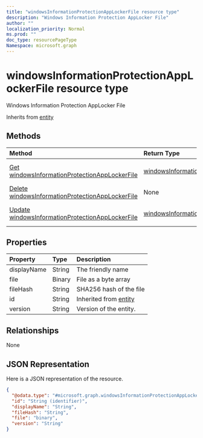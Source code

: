 ```yaml
---
title: "windowsInformationProtectionAppLockerFile resource type"
description: "Windows Information Protection AppLocker File"
author: ""
localization_priority: Normal
ms.prod: ""
doc_type: resourcePageType
Namespace: microsoft.graph
---
```



# windowsInformationProtectionAppLockerFile resource type

Windows Information Protection AppLocker File


Inherits from [entity](../resources/entity.md)

## Methods
|Method|Return Type|Description|
|:---|:---|:---|
|[Get windowsInformationProtectionAppLockerFile](../api/windowsinformationprotectionapplockerfile-get.md)|[windowsInformationProtectionAppLockerFile](../resources/windowsInformationProtectionAppLockerFile.md)|Read properties and relationships of the [windowsInformationProtectionAppLockerFile](../resources/windowsinformationprotectionapplockerfile.md) object.|
|[Delete windowsInformationProtectionAppLockerFile](../api/windowsinformationprotectionapplockerfile-delete.md)|None|Deletes a [windowsInformationProtectionAppLockerFile](../resources/windowsinformationprotectionapplockerfile.md).|
|[Update windowsInformationProtectionAppLockerFile](../api/windowsinformationprotectionapplockerfile-update.md)|[windowsInformationProtectionAppLockerFile](../resources/windowsInformationProtectionAppLockerFile.md)|Update the properties of a [windowsInformationProtectionAppLockerFile](../resources/windowsinformationprotectionapplockerfile.md) object.|

## Properties
|Property|Type|Description|
|:---|:---|:---|
|displayName|String|The friendly name|
|file|Binary|File as a byte array|
|fileHash|String|SHA256 hash of the file|
|id|String| Inherited from [entity](../resources/entity.md)|
|version|String|Version of the entity.|

## Relationships
None

## JSON Representation
Here is a JSON representation of the resource.
<!-- {
  "blockType": "resource",
  "keyProperty": "id",
  "@odata.type": "microsoft.graph.windowsInformationProtectionAppLockerFile",
  "baseType": "microsoft.graph.entity",
  "openType": false
}
-->
``` json
{
  "@odata.type": "#microsoft.graph.windowsInformationProtectionAppLockerFile",
  "id": "String (identifier)",
  "displayName": "String",
  "fileHash": "String",
  "file": "binary",
  "version": "String"
}
```


